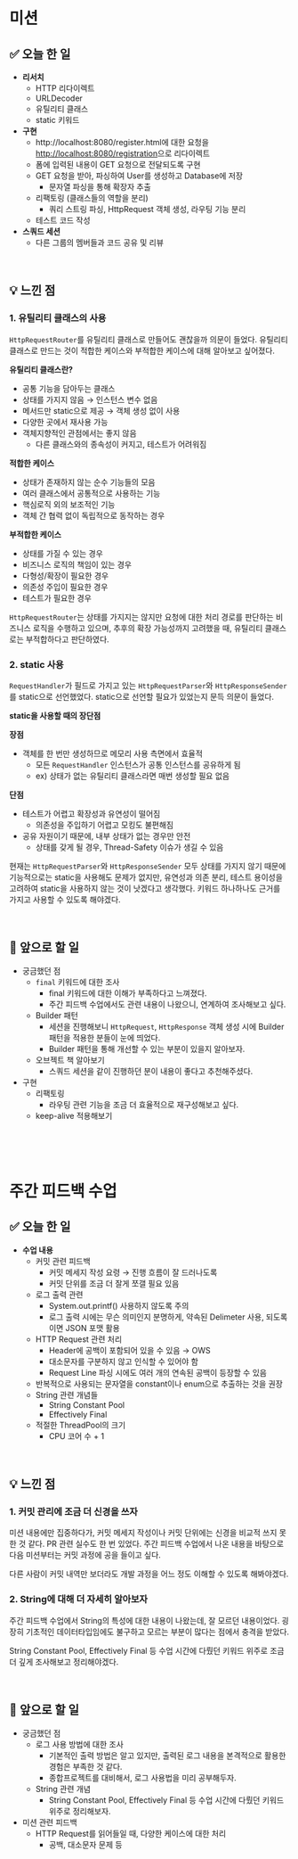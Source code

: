 # 미션

## **✅** 오늘 한 일

- **리서치**
    - HTTP 리다이렉트
    - URLDecoder
    - 유틸리티 클래스
    - static 키워드
- **구현**
    - http://localhost:8080/register.html에 대한 요청을 [http://localhost:8080/registration](http://localhost:8080/register.html)으로 리다이렉트
    - 폼에 입력된 내용이 GET 요청으로 전달되도록 구현
    - GET 요청을 받아, 파싱하여 User를 생성하고 Database에 저장
        - 문자열 파싱을 통해 확장자 추출
    - 리팩토링 (클래스들의 역할을 분리)
        - 쿼리 스트링 파싱, HttpRequest 객체 생성, 라우팅 기능 분리
    - 테스트 코드 작성
- **스쿼드 세션**
    - 다른 그룹의 멤버들과 코드 공유 및 리뷰

<br>

## **💡** 느낀 점

### 1. 유틸리티 클래스의 사용

`HttpRequestRouter`를 유틸리티 클래스로 만들어도 괜찮을까 의문이 들었다. 유틸리티 클래스로 만드는 것이 적합한 케이스와 부적합한 케이스에 대해 알아보고 싶어졌다.

**유틸리티 클래스란?**

- 공통 기능을 담아두는 클래스
- 상태를 가지지 않음 → 인스턴스 변수 없음
- 메서드만 static으로 제공 → 객체 생성 없이 사용
- 다양한 곳에서 재사용 가능
- 객체지향적인 관점에서는 좋지 않음
    - 다른 클래스와의 종속성이 커지고, 테스트가 어려워짐

**적합한 케이스**

- 상태가 존재하지 않는 순수 기능들의 모음
- 여러 클래스에서 공통적으로 사용하는 기능
- 핵심로직 외의 보조적인 기능
- 객체 간 협력 없이 독립적으로 동작하는 경우

**부적합한 케이스**

- 상태를 가질 수 있는 경우
- 비즈니스 로직의 책임이 있는 경우
- 다형성/확장이 필요한 경우
- 의존성 주입이 필요한 경우
- 테스트가 필요한 경우

`HttpRequestRouter`는 상태를 가지지는 않지만 요청에 대한 처리 경로를 판단하는 비즈니스 로직을 수행하고 있으며, 추후의 확장 가능성까지 고려했을 때, 유틸리티 클래스로는 부적합하다고 판단하였다.

### 2. static 사용

`RequestHandler`가 필드로 가지고 있는 `HttpRequestParser`와 `HttpResponseSender`를 static으로 선언했었다. static으로 선언할 필요가 있었는지 문득 의문이 들었다.

**static을 사용할 때의 장단점**

**장점**

- 객체를 한 번만 생성하므로 메모리 사용 측면에서 효율적
    - 모든 `RequestHandler` 인스턴스가 공통 인스턴스를 공유하게 됨
    - ex) 상태가 없는 유틸리티 클래스라면 매번 생성할 필요 없음

**단점**

- 테스트가 어렵고 확장성과 유연성이 떨어짐
    - 의존성을 주입하기 어렵고 모킹도 불편해짐
- 공유 자원이기 때문에, 내부 상태가 없는 경우만 안전
    - 상태를 갖게 될 경우, Thread-Safety 이슈가 생길 수 있음

현재는 `HttpRequestParser`와 `HttpResponseSender` 모두 상태를 가지지 않기 때문에 기능적으로는 static을 사용해도 문제가 없지만, 유연성과 의존 분리, 테스트 용이성을 고려하여 static을 사용하지 않는 것이 낫겠다고 생각했다. 키워드 하나하나도 근거를 가지고 사용할 수 있도록 해야겠다.

<br>

## **🎯** 앞으로 할 일

- 궁금했던 점
    - `final` 키워드에 대한 조사
        - final 키워드에 대한 이해가 부족하다고 느껴졌다.
        - 주간 피드백 수업에서도 관련 내용이 나왔으니, 연계하여 조사해보고 싶다.
    - Builder 패턴
        - 세션을 진행해보니 `HttpRequest`, `HttpResponse` 객체 생성 시에 Builder 패턴을 적용한 분들이 눈에 띄었다.
        - Builder 패턴을 통해 개선할 수 있는 부분이 있을지 알아보자.
    - 오브젝트 책 알아보기
        - 스쿼드 세션을 같이 진행하던 분이 내용이 좋다고 추천해주셨다.
- 구현
    - 리팩토링
        - 라우팅 관련 기능을 조금 더 효율적으로 재구성해보고 싶다.
    - keep-alive 적용해보기

<br><br><br>

# 주간 피드백 수업

## **✅** 오늘 한 일

- **수업 내용**
    - 커밋 관련 피드백
        - 커밋 메세지 작성 요령 → 진행 흐름이 잘 드러나도록
        - 커밋 단위를 조금 더 잘게 쪼갤 필요 있음
    - 로그 출력 관련
        - System.out.printf() 사용하지 않도록 주의
        - 로그 출력 시에는 무슨 의미인지 분명하게, 약속된 Delimeter 사용, 되도록이면 JSON 포맷 활용
    - HTTP Request 관련 처리
        - Header에 공백이 포함되어 있을 수 있음 → OWS
        - 대소문자를 구분하지 않고 인식할 수 있어야 함
        - Request Line 파싱 시에도 여러 개의 연속된 공백이 등장할 수 있음
    - 반복적으로 사용되는 문자열을 constant이나 enum으로 추출하는 것을 권장
    - String 관련 개념들
        - String Constant Pool
        - Effectively Final
    - 적절한 ThreadPool의 크기
        - CPU 코어 수 + 1

<br>

## **💡** 느낀 점

### 1. 커밋 관리에 조금 더 신경을 쓰자

미션 내용에만 집중하다가, 커밋 메세지 작성이나 커밋 단위에는 신경을 비교적 쓰지 못한 것 같다. PR 관련 실수도 한 번 있었다. 주간 피드백 수업에서 나온 내용을 바탕으로 다음 미션부터는 커밋 과정에 공을 들이고 싶다.

다른 사람이 커밋 내역만 보더라도 개발 과정을 어느 정도 이해할 수 있도록 해봐야겠다.

### 2. String에 대해 더 자세히 알아보자

주간 피드백 수업에서 String의 특성에 대한 내용이 나왔는데, 잘 모르던 내용이었다. 굉장히 기초적인 데이터타입임에도 불구하고 모르는 부분이 많다는 점에서 충격을 받았다.

String Constant Pool, Effectively Final 등 수업 시간에 다뤘던 키워드 위주로 조금 더 깊게 조사해보고 정리해야겠다.

<br>

## **🎯** 앞으로 할 일

- 궁금했던 점
    - 로그 사용 방법에 대한 조사
        - 기본적인 출력 방법은 알고 있지만, 출력된 로그 내용을 본격적으로 활용한 경험은 부족한 것 같다.
        - 종합프로젝트를 대비해서, 로그 사용법을 미리 공부해두자.
    - String 관련 개념
        - String Constant Pool, Effectively Final 등 수업 시간에 다뤘던 키워드 위주로 정리해보자.
- 미션 관련 피드백
    - HTTP Request를 읽어들일 때, 다양한 케이스에 대한 처리
        - 공백, 대소문자 문제 등
